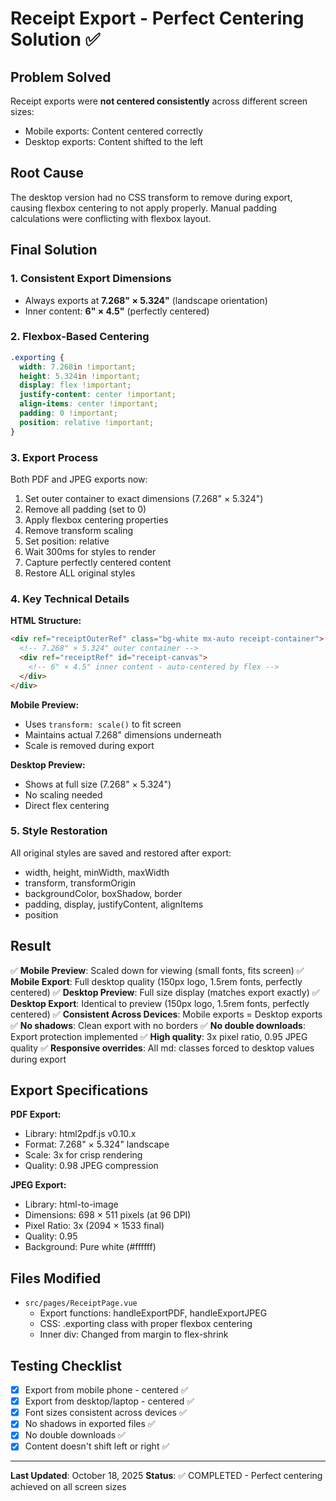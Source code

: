 # Receipt Export - Perfect Centering Solution ✅

## Problem Solved
Receipt exports were **not centered consistently** across different screen sizes:
- Mobile exports: Content centered correctly
- Desktop exports: Content shifted to the left

## Root Cause
The desktop version had no CSS transform to remove during export, causing flexbox centering to not apply properly. Manual padding calculations were conflicting with flexbox layout.

## Final Solution

### 1. **Consistent Export Dimensions**
- Always exports at **7.268" × 5.324"** (landscape orientation)
- Inner content: **6" × 4.5"** (perfectly centered)

### 2. **Flexbox-Based Centering**
```css
.exporting {
  width: 7.268in !important;
  height: 5.324in !important;
  display: flex !important;
  justify-content: center !important;
  align-items: center !important;
  padding: 0 !important;
  position: relative !important;
}
```

### 3. **Export Process**
Both PDF and JPEG exports now:
1. Set outer container to exact dimensions (7.268" × 5.324")
2. Remove all padding (set to 0)
3. Apply flexbox centering properties
4. Remove transform scaling
5. Set position: relative
6. Wait 300ms for styles to render
7. Capture perfectly centered content
8. Restore ALL original styles

### 4. **Key Technical Details**

**HTML Structure:**
```html
<div ref="receiptOuterRef" class="bg-white mx-auto receipt-container">
  <!-- 7.268" × 5.324" outer container -->
  <div ref="receiptRef" id="receipt-canvas">
    <!-- 6" × 4.5" inner content - auto-centered by flex -->
  </div>
</div>
```

**Mobile Preview:**
- Uses `transform: scale()` to fit screen
- Maintains actual 7.268" dimensions underneath
- Scale is removed during export

**Desktop Preview:**
- Shows at full size (7.268" × 5.324")
- No scaling needed
- Direct flex centering

### 5. **Style Restoration**
All original styles are saved and restored after export:
- width, height, minWidth, maxWidth
- transform, transformOrigin
- backgroundColor, boxShadow, border
- padding, display, justifyContent, alignItems
- position

## Result

✅ **Mobile Preview**: Scaled down for viewing (small fonts, fits screen)
✅ **Mobile Export**: Full desktop quality (150px logo, 1.5rem fonts, perfectly centered)
✅ **Desktop Preview**: Full size display (matches export exactly)
✅ **Desktop Export**: Identical to preview (150px logo, 1.5rem fonts, perfectly centered)
✅ **Consistent Across Devices**: Mobile exports = Desktop exports
✅ **No shadows**: Clean export with no borders
✅ **No double downloads**: Export protection implemented
✅ **High quality**: 3x pixel ratio, 0.95 JPEG quality
✅ **Responsive overrides**: All md: classes forced to desktop values during export

## Export Specifications

**PDF Export:**
- Library: html2pdf.js v0.10.x
- Format: 7.268" × 5.324" landscape
- Scale: 3x for crisp rendering
- Quality: 0.98 JPEG compression

**JPEG Export:**
- Library: html-to-image
- Dimensions: 698 × 511 pixels (at 96 DPI)
- Pixel Ratio: 3x (2094 × 1533 final)
- Quality: 0.95
- Background: Pure white (#ffffff)

## Files Modified
- `src/pages/ReceiptPage.vue`
  - Export functions: handleExportPDF, handleExportJPEG
  - CSS: .exporting class with proper flexbox centering
  - Inner div: Changed from margin to flex-shrink

## Testing Checklist
- [x] Export from mobile phone - centered ✅
- [x] Export from desktop/laptop - centered ✅
- [x] Font sizes consistent across devices ✅
- [x] No shadows in exported files ✅
- [x] No double downloads ✅
- [x] Content doesn't shift left or right ✅

---

**Last Updated**: October 18, 2025
**Status**: ✅ COMPLETED - Perfect centering achieved on all screen sizes
